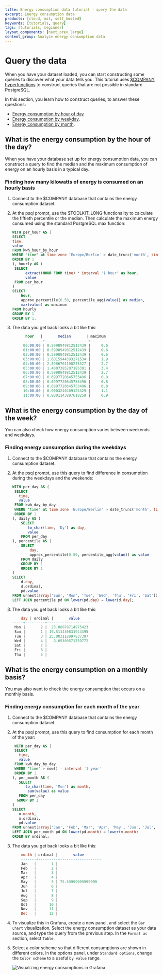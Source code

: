 ```yaml
---
title: Energy consumption data tutorial - query the data
excerpt: Energy consumption data
products: [cloud, mst, self_hosted]
keywords: [tutorials, query]
tags: [tutorials, beginner]
layout_components: [next_prev_large]
content_group: Analyze energy consumption data
---
```


# Query the data

When you have your dataset loaded, you can start constructing some queries to
discover what your data tells you.
This tutorial uses [$COMPANY hyperfunctions][about-hyperfunctions] to construct
queries that are not possible in standard PostgreSQL.

In this section, you learn how to construct queries, to answer these questions:

*   [Energy consumption by hour of day](#what-is-the-energy-consumption-by-the-hour-of-the-day)
*   [Energy consumption by weekday](#what-is-the-energy-consumption-by-the-day-of-the-week).
*   [Energy consumption by month](#what-is-the-energy-consumption-on-a-monthly-basis).

## What is the energy consumption by the hour of the day?

When you have your database set up for energy consumption data, you can
construct a query to find the median and the maximum consumption of energy on an
hourly basis in a typical day.

<Procedure>

### Finding how many kilowatts of energy is consumed on an hourly basis

1.  Connect to the $COMPANY database that contains the energy consumption dataset.
1.  At the psql prompt, use the $TOOLKIT_LONG functionality to calculate
    the fiftieth percentile or the median. Then calculate the maximum energy
    consumed using the standard PostgreSQL max function:

    ```sql
    WITH per_hour AS (
    SELECT
    time,
    value
    FROM kwh_hour_by_hour
    WHERE "time" at time zone 'Europe/Berlin' > date_trunc('month', time) - interval '1 year'
    ORDER BY 1
    ), hourly AS (
     SELECT
          extract(HOUR FROM time) * interval '1 hour' as hour,
          value
     FROM per_hour
    )
    SELECT
        hour,
        approx_percentile(0.50, percentile_agg(value)) as median,
        max(value) as maximum
    FROM hourly
    GROUP BY 1
    ORDER BY 1;
    ```

1.  The data you get back looks a bit like this:

    ```sql
          hour   |       median       | maximum
        ----------+--------------------+---------
         00:00:00 | 0.5998949812512439 |     0.6
         01:00:00 | 0.5998949812512439 |     0.6
         02:00:00 | 0.5998949812512439 |     0.6
         03:00:00 | 1.6015944383271534 |     1.9
         04:00:00 | 2.5986701108275327 |     2.7
         05:00:00 | 1.4007385207185301 |     3.4
         06:00:00 | 0.5998949812512439 |     2.7
         07:00:00 | 0.6997720645753496 |     0.8
         08:00:00 | 0.6997720645753496 |     0.8
         09:00:00 | 0.6997720645753496 |     0.8
         10:00:00 | 0.9003240409125329 |     1.1
         11:00:00 | 0.8001143897618259 |     0.9
    ```

</Procedure>

## What is the energy consumption by the day of the week?

You can also check how energy consumption varies between weekends and weekdays.

<Procedure>

### Finding energy consumption during the weekdays

1.  Connect to the $COMPANY database that contains the energy consumption dataset.
1.  At the psql prompt, use this query to find difference in consumption during
    the weekdays and the weekends:

    ```sql
    WITH per_day AS (
     SELECT
       time,
       value
     FROM kwh_day_by_day
     WHERE "time" at time zone 'Europe/Berlin' > date_trunc('month', time) - interval '1 year'
     ORDER BY 1
    ), daily AS (
        SELECT
           to_char(time, 'Dy') as day,
           value
        FROM per_day
    ), percentile AS (
        SELECT
            day,
            approx_percentile(0.50, percentile_agg(value)) as value
        FROM daily
        GROUP BY 1
        ORDER BY 1
    )
    SELECT
        d.day,
        d.ordinal,
        pd.value
    FROM unnest(array['Sun', 'Mon', 'Tue', 'Wed', 'Thu', 'Fri', 'Sat']) WITH ORDINALITY AS d(day, ordinal)
    LEFT JOIN percentile pd ON lower(pd.day) = lower(d.day);

    ```

1.  The data you get back looks a bit like this:

    ```sql
        day | ordinal |       value
    -----+---------+--------------------
     Mon |       2 |  23.08078714975423
     Sun |       1 | 19.511430831944395
     Tue |       3 | 25.003118897837307
     Wed |       4 |   8.09300571759772
     Sat |       7 |
     Fri |       6 |
     Thu |       5 |
    ```

</Procedure>

## What is the energy consumption on a monthly basis?

You may also want to check the energy consumption that occurs on a monthly basis.

<Procedure>

### Finding energy consumption for each month of the year

1.  Connect to the $COMPANY database that contains the energy consumption
    dataset.
1.  At the psql prompt, use this query to find consumption for each month of the
    year:

    ```sql
     WITH per_day AS (
     SELECT
       time,
       value
     FROM kwh_day_by_day
     WHERE "time" > now() - interval '1 year'
     ORDER BY 1
    ), per_month AS (
       SELECT
          to_char(time, 'Mon') as month,
           sum(value) as value
       FROM per_day
      GROUP BY 1
    )
    SELECT
       m.month,
       m.ordinal,
       pd.value
    FROM unnest(array['Jan', 'Feb', 'Mar', 'Apr', 'May', 'Jun', 'Jul', 'Aug', 'Sep', 'Oct', 'Nov', 'Dec']) WITH ORDINALITY AS m(month, ordinal)
    LEFT JOIN per_month pd ON lower(pd.month) = lower(m.month)
    ORDER BY ordinal;
    ```

1.  The data you get back looks a bit like this:

    ```sql
        month | ordinal |       value
        -------+---------+-------------------
        Jan   |       1 |
        Feb   |       2 |
        Mar   |       3 |
        Apr   |       4 |
        May   |       5 | 75.69999999999999
        Jun   |       6 |
        Jul   |       7 |
        Aug   |       8 |
        Sep   |       9 |
        Oct   |      10 |
        Nov   |      11 |
        Dec   |      12 |
    ```

1.  [](#)<Optional /> To visualize this in Grafana, create a new panel, and select
    the `Bar Chart` visualization. Select the energy consumption dataset as your
    data source, and type the query from the previous step. In the `Format as`
    section, select `Table`.

1.  [](#)<Optional /> Select a color scheme so that different consumptions are shown
    in different colors. In the options panel, under `Standard options`, change
    the `Color scheme` to a useful `by value` range.

    <img
    class="main-content__illustration"
    src="https://assets.timescale.com/docs/images/grafana-energy.webp"
    width={1375} height={944}
    alt="Visualizing energy consumptions in Grafana"
    />

</Procedure>

[about-hyperfunctions]: https://docs.timescale.com/use-timescale/latest/hyperfunctions/about-hyperfunctions/
